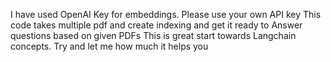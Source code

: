 I have used OpenAI Key for embeddings. Please use your own API key
This code takes multiple pdf and create indexing and get it ready to Answer questions based on given PDFs
This is great start towards Langchain concepts.
Try and let me how much it helps you
